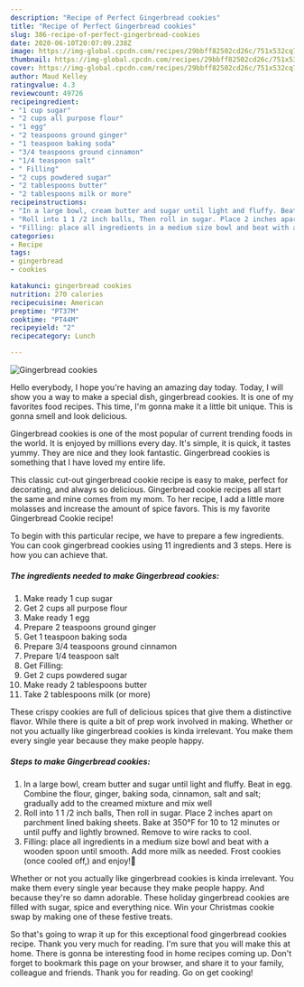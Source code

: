 ```yaml
---
description: "Recipe of Perfect Gingerbread cookies"
title: "Recipe of Perfect Gingerbread cookies"
slug: 386-recipe-of-perfect-gingerbread-cookies
date: 2020-06-10T20:07:09.238Z
image: https://img-global.cpcdn.com/recipes/29bbff82502cd26c/751x532cq70/gingerbread-cookies-recipe-main-photo.jpg
thumbnail: https://img-global.cpcdn.com/recipes/29bbff82502cd26c/751x532cq70/gingerbread-cookies-recipe-main-photo.jpg
cover: https://img-global.cpcdn.com/recipes/29bbff82502cd26c/751x532cq70/gingerbread-cookies-recipe-main-photo.jpg
author: Maud Kelley
ratingvalue: 4.3
reviewcount: 49726
recipeingredient:
- "1 cup sugar"
- "2 cups all purpose flour"
- "1 egg"
- "2 teaspoons ground ginger"
- "1 teaspoon baking soda"
- "3/4 teaspoons ground cinnamon"
- "1/4 teaspoon salt"
- " Filling"
- "2 cups powdered sugar"
- "2 tablespoons butter"
- "2 tablespoons milk or more"
recipeinstructions:
- "In a large bowl, cream butter and sugar until light and fluffy. Beat in egg. Combine the flour, ginger, baking soda, cinnamon, salt and salt; gradually add to the creamed mixture and mix well"
- "Roll into 1 1 /2 inch balls, Then roll in sugar. Place 2 inches apart on parchment lined baking sheets. Bake at 350°F for 10 to 12 minutes or until puffy and lightly browned. Remove to wire racks to cool."
- "Filling: place all ingredients in a medium size bowl and beat with a wooden spoon until smooth. Add more milk as needed. Frost cookies (once cooled off,) and enjoy!🙂"
categories:
- Recipe
tags:
- gingerbread
- cookies

katakunci: gingerbread cookies 
nutrition: 270 calories
recipecuisine: American
preptime: "PT37M"
cooktime: "PT44M"
recipeyield: "2"
recipecategory: Lunch

---
```



![Gingerbread cookies](https://img-global.cpcdn.com/recipes/29bbff82502cd26c/751x532cq70/gingerbread-cookies-recipe-main-photo.jpg)

Hello everybody, I hope you're having an amazing day today. Today, I will show you a way to make a special dish, gingerbread cookies. It is one of my favorites food recipes. This time, I'm gonna make it a little bit unique. This is gonna smell and look delicious.

Gingerbread cookies is one of the most popular of current trending foods in the world. It is enjoyed by millions every day. It's simple, it is quick, it tastes yummy. They are nice and they look fantastic. Gingerbread cookies is something that I have loved my entire life.

This classic cut-out gingerbread cookie recipe is easy to make, perfect for decorating, and always so delicious. Gingerbread cookie recipes all start the same and mine comes from my mom. To her recipe, I add a little more molasses and increase the amount of spice favors. This is my favorite Gingerbread Cookie recipe!


To begin with this particular recipe, we have to prepare a few ingredients. You can cook gingerbread cookies using 11 ingredients and 3 steps. Here is how you can achieve that.

<!--inarticleads1-->

##### The ingredients needed to make Gingerbread cookies:

1. Make ready 1 cup sugar
1. Get 2 cups all purpose flour
1. Make ready 1 egg
1. Prepare 2 teaspoons ground ginger
1. Get 1 teaspoon baking soda
1. Prepare 3/4 teaspoons ground cinnamon
1. Prepare 1/4 teaspoon salt
1. Get  Filling:
1. Get 2 cups powdered sugar
1. Make ready 2 tablespoons butter
1. Take 2 tablespoons milk (or more)


These crispy cookies are full of delicious spices that give them a distinctive flavor. While there is quite a bit of prep work involved in making. Whether or not you actually like gingerbread cookies is kinda irrelevant. You make them every single year because they make people happy. 

<!--inarticleads2-->

##### Steps to make Gingerbread cookies:

1. In a large bowl, cream butter and sugar until light and fluffy. Beat in egg. Combine the flour, ginger, baking soda, cinnamon, salt and salt; gradually add to the creamed mixture and mix well
1. Roll into 1 1 /2 inch balls, Then roll in sugar. Place 2 inches apart on parchment lined baking sheets. Bake at 350°F for 10 to 12 minutes or until puffy and lightly browned. Remove to wire racks to cool.
1. Filling: place all ingredients in a medium size bowl and beat with a wooden spoon until smooth. Add more milk as needed. Frost cookies (once cooled off,) and enjoy!🙂


Whether or not you actually like gingerbread cookies is kinda irrelevant. You make them every single year because they make people happy. And because they&#39;re so damn adorable. These holiday gingerbread cookies are filled with sugar, spice and everything nice. Win your Christmas cookie swap by making one of these festive treats. 

So that's going to wrap it up for this exceptional food gingerbread cookies recipe. Thank you very much for reading. I'm sure that you will make this at home. There is gonna be interesting food in home recipes coming up. Don't forget to bookmark this page on your browser, and share it to your family, colleague and friends. Thank you for reading. Go on get cooking!
